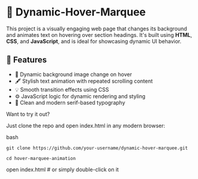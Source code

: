 # 🔁 Dynamic-Hover-Marquee

This project is a visually engaging web page that changes its background and animates text on hovering over section headings. It's built using **HTML**, **CSS**, and **JavaScript**, and is ideal for showcasing dynamic UI behavior.

## 🚀 Features

- 🎨 Dynamic background image change on hover
- 🖋️ Stylish text animation with repeated scrolling content
- 💡 Smooth transition effects using CSS
- ⚙️ JavaScript logic for dynamic rendering and styling
- 🧼 Clean and modern serif-based typography

Want to try it out?

Just clone the repo and open index.html in any modern browser:

bash
```
git clone https://github.com/your-username/dynamic-hover-marquee.git

cd hover-marquee-animation
```
open index.html  # or simply double-click on it
